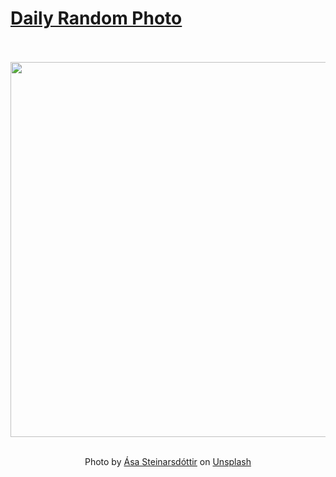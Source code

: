 # [Daily Random Photo](https://www.dailyrandomphoto.com/)

<div align="center">
  <br>
  <br>
  <a href="https://www.dailyrandomphoto.com/p/2021/2021-04-25/"><img src="https://images.unsplash.com/photo-1617191979724-f755c6d83e01?crop=entropy&cs=tinysrgb&fit=max&fm=jpg&ixid=Mnw3NzUwOHwwfDF8cmFuZG9tfHx8fHx8fHx8MTYxOTMwODk3MA&ixlib=rb-1.2.1&q=80&w=1080" width="600px"></a>
  <br>
  <br>
  <p class="has-text-grey">Photo by <a href="https://unsplash.com/@asast?utm_source=Daily%20Random%20Photo&amp;utm_medium=referral" target="_blank" rel="noopener noreferrer">Ása Steinarsdóttir</a> on <a href="https://unsplash.com/photos/_xmAPHUXXiU?utm_source=Daily%20Random%20Photo&amp;utm_medium=referral" target="_blank" rel="noopener noreferrer">Unsplash</a></p>
</div>
